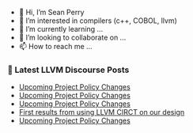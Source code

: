 - 👋 Hi, I’m Sean Perry
- 👀 I’m interested in compilers (c++, COBOL, llvm)
- 🌱 I’m currently learning ...
- 💞️ I’m looking to collaborate on ...
- 📫 How to reach me ...

<!---
s66perry/s66perry is a ✨ special ✨ repository because its `README.md` (this file) appears on your GitHub profile.
You can click the Preview link to take a look at your changes.
--->
### 📕 Latest LLVM Discourse Posts

<!-- DISCOURSE-LLVM:START -->
- [Upcoming Project Policy Changes](https://discourse.llvm.org/t/upcoming-project-policy-changes/62637#post_12)
- [Upcoming Project Policy Changes](https://discourse.llvm.org/t/upcoming-project-policy-changes/62637#post_11)
- [Upcoming Project Policy Changes](https://discourse.llvm.org/t/upcoming-project-policy-changes/62637#post_10)
- [First results from using LLVM CIRCT on our design](https://discourse.llvm.org/t/first-results-from-using-llvm-circt-on-our-design/61180#post_5)
- [Upcoming Project Policy Changes](https://discourse.llvm.org/t/upcoming-project-policy-changes/62637#post_9)
<!-- DISCOURSE-LLVM:END -->
